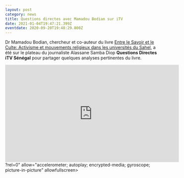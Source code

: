 ```yaml
---
layout: post
category: news
title: Questions directes avec Mamadou Bodian sur iTV
date: 2021-01-04T19:47:21.399Z
eventdate: 2020-09-20T19:48:29.800Z
---
```

Dr Mamadou Bodian, chercheur et co-auteur du livre [Entre le Savoir et le Culte: Activisme et mouvements religieux dans les universités du Sahel](https://www.amalion.net/catalogue/entre-le-savoir-et-le-culte-activisme-et-mouvements-religieux-dans-les-universit%C3%A9s-du-sahel/), a été sur le plateau du journaliste Alassane Samba Diop **Questions Directes**  **iTV Sénégal** pour partager quelques analyses pertinentes du livre.

<div class="video-box"><iframe width="560" height="315" src="https://www.youtube.com/embed/<iframe width="560" height="315" src="https://www.youtube.com/embed/GV-WjVOYvbM" title="YouTube video player" frameborder="0" allow="accelerometer; autoplay; clipboard-write; encrypted-media; gyroscope; picture-in-picture" allowfullscreen></iframe>?rel=0" allow="accelerometer; autoplay; encrypted-media; gyroscope; picture-in-picture" allowfullscreen></iframe></div>